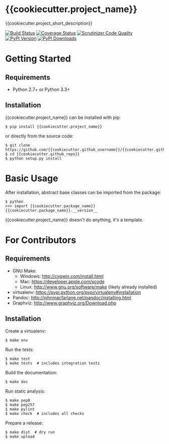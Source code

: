 {{cookiecutter.project_name}}
======
{{cookiecutter.project_short_description}}

[![Build Status](http://img.shields.io/travis/{{cookiecutter.github_username}}/{{cookiecutter.repo_name}}/master.svg)](https://travis-ci.org/{{cookiecutter.github_username}}/{{cookiecutter.repo_name}})
[![Coverage Status](http://img.shields.io/coveralls/{{cookiecutter.github_username}}/{{cookiecutter.repo_name}}/master.svg)](https://coveralls.io/r/{{cookiecutter.github_username}}/{{cookiecutter.repo_name}})
[![Scrutinizer Code Quality](http://img.shields.io/scrutinizer/g/{{cookiecutter.github_username}}/{{cookiecutter.repo_name}}.svg)](https://scrutinizer-ci.com/g/{{cookiecutter.github_username}}/{{cookiecutter.repo_name}}/?branch=master)
[![PyPI Version](http://img.shields.io/pypi/v/{{cookiecutter.project_name}}.svg)](https://pypi.python.org/pypi/{{cookiecutter.project_name}})
[![PyPI Downloads](http://img.shields.io/pypi/dm/{{cookiecutter.project_name}}.svg)](https://pypi.python.org/pypi/{{cookiecutter.project_name}})


Getting Started
===============

Requirements
------------

* Python 2.7+ or Python 3.3+

Installation
------------

{{cookiecutter.project_name}} can be installed with pip:

```shell
$ pip install {{cookiecutter.project_name}}
```

or directly from the source code:

```shell
$ git clone https://github.com/{{cookiecutter.github_username}}/{{cookiecutter.github_repo}}.git
$ cd {{cookiecutter.github_repo}}
$ python setup.py install
```

Basic Usage
===========

After installation, abstract base classes can be imported from the package:

```shell
$ python
>>> import {{cookiecutter.package_name}}
{{cookiecutter.package_name}}.__version__
```

{{cookiecutter.project_name}} doesn't do anything, it's a template.

For Contributors
================

Requirements
------------

* GNU Make:
    * Windows: http://cygwin.com/install.html
    * Mac: https://developer.apple.com/xcode
    * Linux: http://www.gnu.org/software/make (likely already installed)
* virtualenv: https://pypi.python.org/pypi/virtualenv#installation
* Pandoc: http://johnmacfarlane.net/pandoc/installing.html
* Graphviz: http://www.graphviz.org/Download.php

Installation
------------

Create a virtualenv:

```shell
$ make env
```

Run the tests:

```shell
$ make test
$ make tests  # includes integration tests
```

Build the documentation:

```shell
$ make doc
```

Run static analysis:

```shell
$ make pep8
$ make pep257
$ make pylint
$ make check  # includes all checks
```

Prepare a release:

```shell
$ make dist  # dry run
$ make upload
```
